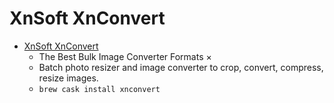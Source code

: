 # XnSoft XnConvert
- [XnSoft XnConvert](https://www.xnview.com/en/xnconvert/)
  -  The Best Bulk Image Converter Formats ×
  - Batch photo resizer and image converter to crop, convert, compress, resize images. 
  - `brew cask install xnconvert`
